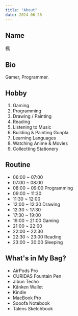 ```yaml
---
title: "About"
date: 2024-06-28
---
```


## Name

楓

## Bio

Gamer, Programmer.

## Hobby

1. Gaming
2. Programming
3. Drawing / Painting
4. Reading
5. Listening to Music
6. Building & Painting Gunpla
7. Learning Languages
8. Watching Anime & Movies
9. Collectting Stationery

## Routine

- 06:00 ~ 07:00
- 07:00 ~ 08:00
- 08:00 ~ 09:00 Programming
- 09:00 ~ 11:30
- 11:30 ~ 12:00
- 12:00 ~ 12:30 Drawing
- 12:30 ~ 17:30
- 17:30 ~ 19:00
- 19:00 ~ 21:00 Gaming
- 21:00 ~ 22:00
- 22:00 ~ 22:30
- 22:30 ~ 23:00 Reading
- 23:00 ~ 30:00 Sleeping

## What's in My Bag?

- AirPods Pro
- CURIDAS Fountain Pen
- Jibun Techo
- Kånken Wallet
- Kindle
- MacBook Pro
- Sooofa Notebook
- Talens Sketchbook
